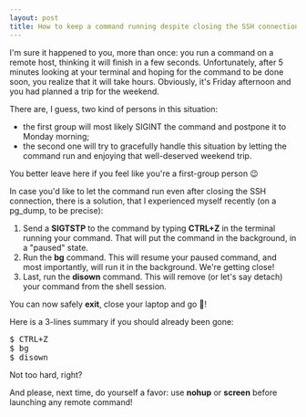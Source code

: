```yaml
---
layout: post
title: How to keep a command running despite closing the SSH connection
---
```

I'm sure it happened to you, more than once: you run a command on a remote host, thinking it will finish in a few seconds. Unfortunately, after 5 minutes looking at your terminal and hoping for the command to be done soon, you realize that it will take hours. Obviously, it's Friday afternoon and you had planned a trip for the weekend.

There are, I guess, two kind of persons in this situation:
- the first group will most likely SIGINT the command and postpone it to Monday morning;
- the second one will try to gracefully handle this situation by letting the command run and enjoying that well-deserved weekend trip.

You better leave here if you feel like you're a first-group person 😉

In case you'd like to let the command run even after closing the SSH connection, there is a solution, that I experienced myself recently (on a pg_dump, to be precise):
1. Send a <b>SIGTSTP</b> to the command by typing <b>CTRL+Z</b> in the terminal running your command. That will put the command in the background, in a "paused" state.
2. Run the <b>bg</b> command. This will resume your paused command, and most importantly, will run it in the background. We're getting close!
3. Last, run the <b>disown</b> command. This will remove (or let's say detach) your command from the shell session.

You can now safely <b>exit</b>, close your laptop and go 🚀!

Here is a 3-lines summary if you should already been gone:
<pre>
$ CTRL+Z
$ bg
$ disown
</pre>

Not too hard, right?

And please, next time, do yourself a favor: use <b>nohup</b> or <b>screen</b> before launching any remote command!
